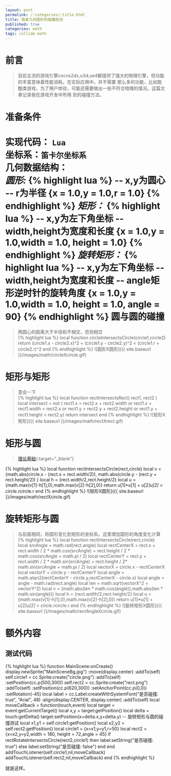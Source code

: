 ```yaml
---
layout: post
permalink: /:categories/:title.html
title: 简单几何图形的碰撞检测
published: true
categories: math
tags: collide math
---
```


前言
====

> 目前主流的游戏引擎cocos2dx,u3d,ue4都提供了强大的物理引擎，但功能的丰富意味着性能消耗。在实际应用中，并不需要
那么多的功能，比如跑酷类游戏，为了用户体验，可能还需要做出一些不符合物理的情况。这篇文章记录我在游戏开发中所用
到的碰撞方法。    

准备条件
====

**实现代码**： ``Lua``      
**坐标系**：``笛卡尔坐标系``    
**几何数据结构：**        
*圆形:*
{% highlight lua %}
-- x,y为圆心
-- r为半径
{x = 1.0,y = 1.0,r = 1.0}
{% endhighlight %}
*矩形：*
{% highlight lua %}
-- x,y为左下角坐标
-- width,height为宽度和长度
{x = 1.0,y = 1.0,width = 1.0, height = 1.0}
{% endhighlight %}
*旋转矩形：*
{% highlight lua %}
-- x,y为左下角坐标
-- width,height为宽度和长度
-- angle矩形逆时针的旋转角度
{x = 1.0,y = 1.0,width = 1.0, height = 1.0, angle = 90}
{% endhighlight %}
圆与圆的碰撞
====
> 两圆心的距离大于半径和不相交，否则相交    
{% highlight lua %}
local function circleIntersectsCircle(circle1,circle2)
    return  (circle1.x - circle2.x)^2 + (circle1.y - circle2.y)^2 < (circle1.r + circle2.r)^2
end
{% endhighlight %}
![圆形X圆形]({{ site.baseurl }}/images/math/circleXcircle.gif)    

矩形与矩形
====
> 意会一下    
{% highlight lua %}
local function rectIntersectsRect( rect1, rect2 )
    local intersect = not ( rect1.x > rect2.x + rect2.width or
        rect1.x + rect1.width < rect2.x or
        rect1.y > rect2.y + rect2.height or
        rect1.y + rect1.height < rect2.y)
    return intersect
end
{% endhighlight %}
![矩形X矩形]({{ site.baseurl }}/images/math/rectXrect.gif)    

矩形与圆
====
> [理论基础](https://www.zhihu.com/question/24251545/answer/27184960){:target="_blank"}    

{% highlight lua %}
local function rectIntersectsCircle(rect,circle)
    local v = {math.abs(circle.x - (rect.x + rect.width/2)),
        math.abs(circle.y - (rect.y + rect.height/2)) }
    local h = {rect.width/2,rect.height/2}
    local u = {math.max(v[1]-h[1],0),math.max(v[2]-h[2],0)}
    return u[1]*u[1] + u[2]*u[2] < circle.r*circle.r
end
{% endhighlight %}
![矩形X圆形]({{ site.baseurl }}/images/math/rectXcircle.gif)    

旋转矩形与圆
====
> 与前面相同，将圆形变化到矩形的坐标系，这里增加圆形的角度变化计算
{% highlight lua %}
local function rectIntersectsCircle(rect,circle)
    local srcAngle = math.rad(rect.angle)
    local rectCenterX = rect.x + rect.width / 2 * math.cos(srcAngle) + 
                        rect.height / 2 * math.cos(srcAngle + math.pi / 2)
    local rectCenterY = rect.y + rect.width / 2 * math.sin(srcAngle) + 
                        rect.height / 2* math.sin(srcAngle + math.pi / 2)
    local vectorX = circle.x - rectCenterX
    local vectorY = circle.y - rectCenterY
    local angle = math.atan2(rectCenterY - circle.y,rectCenterX - circle.x)
    local angle = angle - math.rad(rect.angle)
    local len = math.sqrt(vectorX^2 + vectorY^2)
    local v = {math.abs(len * math.cos(angle)),math.abs(len * math.sin(angle))}
    local h = {rect.width/2,rect.height/2}
    local u = {math.max(v[1]-h[1],0),math.max(v[2]-h[2],0)}
    return u[1]*u[1] + u[2]*u[2] < circle.r*circle.r
end
{% endhighlight %}
![旋转矩形X圆形]({{ site.baseurl }}/images/math/rectAngleXcircle.gif)    

额外内容
====

测试代码
----
{% highlight lua %}
function MainScene:onCreate()
    display.newSprite("MainSceneBg.jpg")
        :move(display.center)
        :addTo(self)
    self.circle1 = cc.Sprite:create("circle.png")
        :addTo(self)
        :setPosition(cc.p(500,300))
    self.rect2 = cc.Sprite:create("rect.png")
        :addTo(self)
        :setPosition(cc.p(620,300))
        :setAnchorPoint(cc.p(0,0))
        :setRotation(-45)
    local label = cc.Label:createWithSystemFont("是否碰撞: true", "Arial", 48)
        :align(display.CENTER, display.center)
        :addTo(self)
    local moveCallback = function(touch,event)
        local target = event:getCurrentTarget()
        local x,y   = target:getPosition()
        local delta = touch:getDelta()
        target:setPosition(x+delta.x,y+delta.y)
        -- 旋转矩形与圆的碰撞测试
        local x1,y1 = self.circle1:getPosition()
        local x2,y2 = self.rect2:getPosition()
        local circle1 = {x=x1,y=y1,r=50}
        local rect2 = {x=x2,y=y2,width = 180, height = 72,angle = 45}
        if rectRotateIntersectsCircle(rect2,circle1) then
            label:setString("是否碰撞: true")
        else
            label:setString("是否碰撞: false")
        end
    end
    addTouchListener(self.circle1,nil,moveCallback)
    addTouchListener(self.rect2,nil,moveCallback)
end
{% endhighlight %}

就是这样。